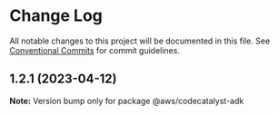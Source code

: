 # Change Log

All notable changes to this project will be documented in this file.
See [Conventional Commits](https://conventionalcommits.org) for commit guidelines.

## 1.2.1 (2023-04-12)

**Note:** Version bump only for package @aws/codecatalyst-adk
